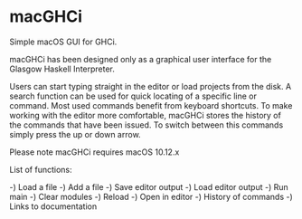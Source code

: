 # macGHCi
Simple macOS GUI for GHCi.

macGHCi has been designed only as a graphical user interface for the Glasgow Haskell Interpreter.

Users can start typing straight in the editor or load projects from the disk. A search function can be used for quick locating of a specific line or command. Most used commands benefit from keyboard shortcuts. To make working with the editor more comfortable, macGHCi stores the history of the commands that have been issued. To switch between this commands simply press the up or down arrow.

Please note macGHCi requires macOS 10.12.x

List of functions:

-) Load a file
-) Add a file
-) Save editor output
-) Load editor output
-) Run main
-) Clear modules
-) Reload
-) Open in editor
-) History of commands 
-) Links to documentation
